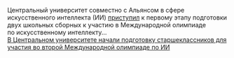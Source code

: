 <!--2025-01-21 12:22:15-->
<div class="yb">
  <div class="rss smaller1 habr"><p>Центральный университет совместно с&nbsp;Альянсом в&nbsp;сфере искусственного интеллекта (ИИ) <a href="https://centraluniversity.ru/tpost/9nboli9kk1-tsentralnii-universitet-i-alyans-v-sfere" rel="noopener noreferrer nofollow">приступил</a> к&nbsp;первому этапу подготовки двух школьных сборных к&nbsp;участию в&nbsp;Международной олимпиаде по&nbsp;искусственному интеллекту... <br><a class="light" href="https://habr.com/ru/news/875338/?utm_source=habrahabr&utm_medium=rss&utm_campaign=875338">В Центральном университете начали подготовку старшеклассников для участия во второй Международной олимпиаде по ИИ</a></div>
</div>
